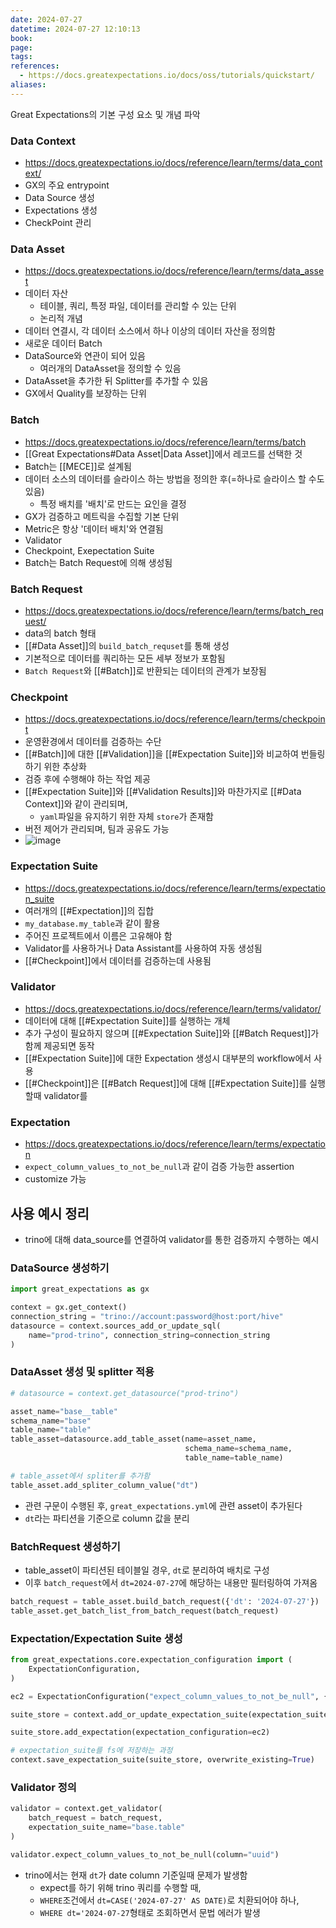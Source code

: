 ```yaml
---
date: 2024-07-27
datetime: 2024-07-27 12:10:13
book: 
page: 
tags: 
references:
  - https://docs.greatexpectations.io/docs/oss/tutorials/quickstart/
aliases:
---
```

Great Expectations의 기본 구성 요소 및 개념 파악

### Data Context
- https://docs.greatexpectations.io/docs/reference/learn/terms/data_context/
- GX의 주요 entrypoint
- Data Source 생성
- Expectations 생성
- CheckPoint 관리

### Data Asset
- https://docs.greatexpectations.io/docs/reference/learn/terms/data_asset
- 데이터 자산
	- 테이블, 쿼리, 특정 파일, 데이터를 관리할 수 있는 단위
	- 논리적 개념
- 데이터 연결시, 각 데이터 소스에서 하나 이상의 데이터 자산을 정의함
- 새로운 데이터 Batch
- DataSource와 연관이 되어 있음
	- 여러개의 DataAsset을 정의할 수 있음
- DataAsset을 추가한 뒤 Splitter를 추가할 수 있음
- GX에서 Quality를 보장하는 단위

### Batch
- https://docs.greatexpectations.io/docs/reference/learn/terms/batch
- [[Great Expectations#Data Asset|Data Asset]]에서 레코드를 선택한 것
- Batch는 [[MECE]]로 설계됨
- 데이터 소스의 데이터를 슬라이스 하는 방법을 정의한 후(=하나로 슬라이스 할 수도 있음)
	- 특정 배치를 '배치'로 만드는 요인을 결정
- GX가 검증하고 메트릭을 수집할 기본 단위
- Metric은 항상 '데이터 배치'와 연결됨
- Validator
- Checkpoint, Exepectation Suite
- Batch는 Batch Request에 의해 생성됨

### Batch Request
- https://docs.greatexpectations.io/docs/reference/learn/terms/batch_request/
- data의 batch 형태
- [[#Data Asset]]의 `build_batch_requset`를 통해 생성
- 기본적으로 데이터를 쿼리하는 모든 세부 정보가 포함됨
- `Batch Request`와 [[#Batch]]로 반환되는 데이터의 관계가 보장됨

### Checkpoint
- https://docs.greatexpectations.io/docs/reference/learn/terms/checkpoint
- 운영환경에서 데이터를 검증하는 수단
- [[#Batch]]에 대한 [[#Validation]]을 [[#Expectation Suite]]와 비교하여 번들링 하기 위한 추상화
- 검증 후에 수행해야 하는 작업 제공
- [[#Expectation Suite]]와 [[#Validation Results]]와 마찬가지로 [[#Data Context]]와 같이 관리되며,
	- `yaml`파일을 유지하기 위한 자체 `store`가 존재함
- 버전 제어가 관리되며, 팀과 공유도 가능
- ![image](https://github.com/user-attachments/assets/57dd528f-f094-48a2-b079-ac98758badf2)
### Expectation Suite
- https://docs.greatexpectations.io/docs/reference/learn/terms/expectation_suite
- 여러개의 [[#Expectation]]의 집합
- `my_database.my_table`과 같이 활용
- 주어진 프로젝트에서 이름은 고유해야 함
- Validator를 사용하거나 Data Assistant를 사용하여 자동 생성됨
- [[#Checkpoint]]에서 데이터를 검증하는데 사용됨

### Validator
- https://docs.greatexpectations.io/docs/reference/learn/terms/validator/
- 데이터에 대해 [[#Expectation Suite]]를 실행하는 개체
- 추가 구성이 필요하지 않으며 [[#Expectation Suite]]와 [[#Batch Request]]가 함께 제공되면 동작
- [[#Expectation Suite]]에 대한 Expectation 생성시 대부분의 workflow에서 사용
- [[#Checkpoint]]은 [[#Batch Request]]에 대해 [[#Expectation Suite]]를 실행할때 validator를 


### Expectation
- https://docs.greatexpectations.io/docs/reference/learn/terms/expectation
- `expect_column_values_to_not_be_null`과 같이 검증 가능한 assertion
- customize 가능

## 사용 예시 정리
- trino에 대해 data_source를 연결하여 validator를 통한 검증까지 수행하는 예시

### DataSource 생성하기
```python
import great_expectations as gx

context = gx.get_context()
connection_string = "trino://account:password@host:port/hive"
datasource = context.sources_add_or_update_sql(
	name="prod-trino", connection_string=connection_string
)
```

### DataAsset 생성 및 splitter 적용
```python
# datasource = context.get_datasource("prod-trino")

asset_name="base__table"
schema_name="base"
table_name="table"
table_asset=datasource.add_table_asset(name=asset_name, 
									   schema_name=schema_name,
									   table_name=table_name)

# table_asset에서 spliter를 추가함
table_asset.add_spliter_column_value("dt")
```
- 관련 구문이 수행된 후, `great_expectations.yml`에 관련 asset이 추가된다
- `dt`라는 파티션을 기준으로 column 값을 분리

### BatchRequest 생성하기
- table_asset이 파티션된 테이블일 경우, `dt`로 분리하여 배치로 구성
- 이후 `batch_request`에서 `dt=2024-07-27`에 해당하는 내용만 필터링하여 가져옴
```python
batch_request = table_asset.build_batch_request({'dt': '2024-07-27'})
table_asset.get_batch_list_from_batch_request(batch_request)
```

### Expectation/Expectation Suite 생성
```python
from great_expectations.core.expectation_configuration import (
	ExpectationConfiguration,
)

ec2 = ExpectationConfiguration("expect_column_values_to_not_be_null", {"column": "uuid"})

suite_store = context.add_or_update_expectation_suite(expectation_suite_name="base.table")

suite_store.add_expectation(expectation_configuration=ec2)

# expectation_suite를 fs에 저장하는 과정
context.save_expectation_suite(suite_store, overwrite_existing=True)
```

### Validator 정의
```python
validator = context.get_validator(
	batch_request = batch_request,
	expectation_suite_name="base.table"
)

validator.expect_column_values_to_not_be_null(column="uuid")
```
- trino에서는 현재 `dt`가 date column 기준일때 문제가 발생함
	- expect를 하기 위해 trino 쿼리를 수행할 때,
	- `WHERE`조건에서 `dt=CASE('2024-07-27' AS DATE)`로 치환되어야 하나,
	- `WHERE dt='2024-07-27`형태로 조회하면서 문법 에러가 발생